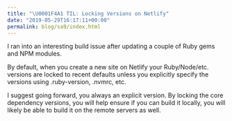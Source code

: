```yaml
---
title: "\U0001F4A1 TIL: Locking Versions on Netlify"
date: "2019-05-29T16:17:11+00:00"
permalink: blog/sa9/index.html
---
```


I ran into an interesting build issue after updating a couple of Ruby gems and NPM modules.

<!--more-->

By default, when you create a new site on Netlify your Ruby/Node/etc. versions are locked to recent defaults unless you explicitly specify the versions using .ruby-version, .nvmrc, etc.

I suggest going forward, you always an explicit version. By locking the core dependency versions, you will help ensure if you can build it locally, you will likely be able to build it on the remote servers as well.

